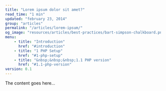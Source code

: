 ```yaml
---
title: "Lorem ipsum dolor sit amet?"
read_time: "1 min"
updated: "february 23, 2014"
group: "articles"
permalink: "/articles/lorem-ipsum/"
og_image: "resources/articles/best-practices/bart-simpson-chalkboard.png"
menu:
    - title: "Introduction"
      href: "#introduction"
    - title: "1 PHP Setup"
      href: "#1-php-setup"
    - title: "&nbsp;&nbsp;&nbsp;1.1 PHP version"
      href: "#1.1-php-version"
version: 0.1
---
```


The content goes here...
